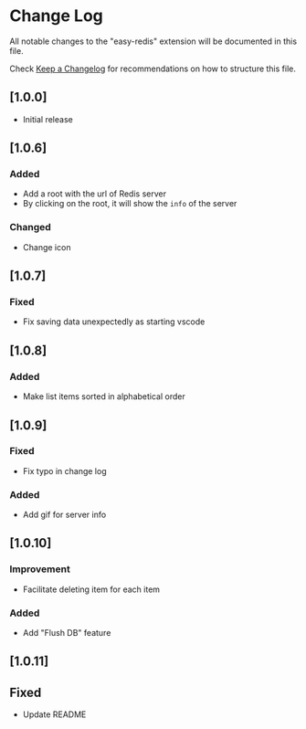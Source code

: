 # Change Log

All notable changes to the "easy-redis" extension will be documented in this file.

Check [Keep a Changelog](http://keepachangelog.com/) for recommendations on how to structure this file.

## [1.0.0]

- Initial release

## [1.0.6]

### Added

- Add a root with the url of Redis server
- By clicking on the root, it will show the `info` of the server

### Changed

- Change icon

## [1.0.7]

### Fixed

- Fix saving data unexpectedly as starting vscode

## [1.0.8]

### Added

- Make list items sorted in alphabetical order

## [1.0.9]

### Fixed

- Fix typo in change log

### Added

- Add gif for server info

## [1.0.10]

### Improvement

- Facilitate deleting item for each item

### Added

- Add "Flush DB" feature

## [1.0.11]

## Fixed

- Update README
